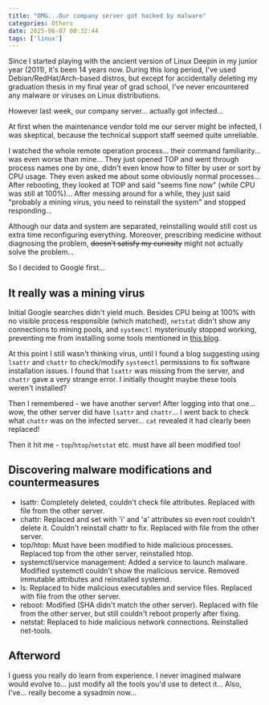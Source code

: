```yaml
---
title: "OMG...Our company server got hacked by malware"
categories: Others
date: 2025-06-07 00:32:44
tags: ['linux']
---
```


Since I started playing with the ancient version of Linux Deepin in my junior year (2011), it's been 14 years now. During this long period, I've used Debian/RedHat/Arch-based distros, but except for accidentally deleting my graduation thesis in my final year of grad school, I've never encountered any malware or viruses on Linux distributions.

However last week, our company server... actually got infected...

<!-- more -->

At first when the maintenance vendor told me our server might be infected, I was skeptical, because the technical support staff seemed quite unreliable.

I watched the whole remote operation process... their command familiarity... was even worse than mine... They just opened TOP and went through process names one by one, didn't even know how to filter by user or sort by CPU usage. They even asked me about some obviously normal processes... After rebooting, they looked at TOP and said "seems fine now" (while CPU was still at 100%)... After messing around for a while, they just said "probably a mining virus, you need to reinstall the system" and stopped responding...

Although our data and system are separated, reinstalling would still cost us extra time reconfiguring everything. Moreover, prescribing medicine without diagnosing the problem, ~~doesn't satisfy my curiosity~~ might not actually solve the problem...

So I decided to Google first...

## It really was a mining virus

Initial Google searches didn't yield much. Besides CPU being at 100% with no visible process responsible (which matched), `netstat` didn't show any connections to mining pools, and `systemctl` mysteriously stopped working, preventing me from installing some tools mentioned in [this blog](https://www.lwohvye.com/2021/02/03/%E6%9F%A5%E6%89%BE%E9%9A%90%E8%97%8F%E8%BF%9B%E7%A8%8B%EF%BC%88%E6%AF%94%E5%A6%82%E6%8C%96%E7%9F%BF%E8%BF%9B%E7%A8%8B%EF%BC%89/).

At this point I still wasn't thinking virus, until I found a blog suggesting using `lsattr` and `chattr` to check/modify `systemctl` permissions to fix software installation issues. I found that `lsattr` was missing from the server, and `chattr` gave a very strange error. I initially thought maybe these tools weren't installed?

Then I remembered - we have another server! After logging into that one... wow, the other server did have `lsattr` and `chattr`... I went back to check what `chattr` was on the infected server... `cat` revealed it had clearly been replaced!

Then it hit me - `top`/`htop`/`netstat` etc. must have all been modified too!

## Discovering malware modifications and countermeasures

- lsattr: Completely deleted, couldn't check file attributes. Replaced with file from the other server.
- chattr: Replaced and set with 'i' and 'a' attributes so even root couldn't delete it. Couldn't reinstall chattr to fix. Replaced with file from the other server.
- top/htop: Must have been modified to hide malicious processes. Replaced top from the other server, reinstalled htop.
- systemctl/service management: Added a service to launch malware. Modified systemctl couldn't show the malicious service. Removed immutable attributes and reinstalled systemd.
- ls: Replaced to hide malicious executables and service files. Replaced with file from the other server.
- reboot: Modified (SHA didn't match the other server). Replaced with file from the other server, but still couldn't reboot properly after fixing.
- netstat: Replaced to hide malicious network connections. Reinstalled net-tools.

## Afterword

I guess you really do learn from experience. I never imagined malware would evolve to... just modify all the tools you'd use to detect it...
Also, I've... really become a sysadmin now...
